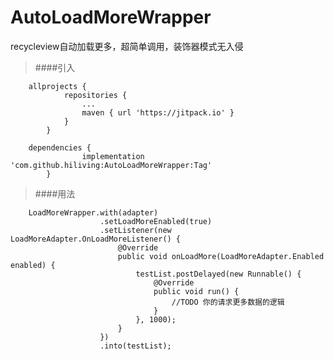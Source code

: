 # AutoLoadMoreWrapper
recycleview自动加载更多，超简单调用，装饰器模式无入侵

> ####引入
        
        allprojects {
        		repositories {
        			...
        			maven { url 'https://jitpack.io' }
        		}
        	}
        	
        dependencies {
        	        implementation 'com.github.hiliving:AutoLoadMoreWrapper:Tag'
        	}

> ####用法
        
        LoadMoreWrapper.with(adapter)
                        .setLoadMoreEnabled(true)
                        .setListener(new LoadMoreAdapter.OnLoadMoreListener() {
                            @Override
                            public void onLoadMore(LoadMoreAdapter.Enabled enabled) {
                                testList.postDelayed(new Runnable() {
                                    @Override
                                    public void run() {
                                        //TODO 你的请求更多数据的逻辑
                                    }
                                }, 1000);
                            }
                        })
                        .into(testList);